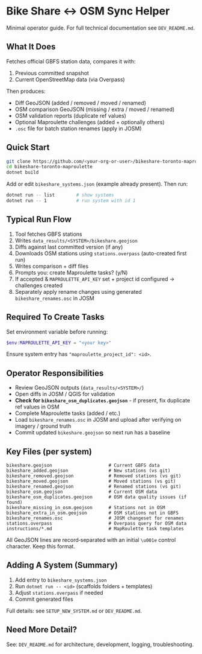 # Bike Share ↔ OSM Sync Helper

Minimal operator guide. For full technical documentation see `DEV_README.md`.

## What It Does
Fetches official GBFS station data, compares it with:
1. Previous committed snapshot
2. Current OpenStreetMap data (via Overpass)

Then produces:
- Diff GeoJSON (added / removed / moved / renamed)
- OSM comparison GeoJSON (missing / extra / moved / renamed)
- OSM validation reports (duplicate ref values)
- Optional Maproulette challenges (added + optionally others)
- `.osc` file for batch station renames (apply in JOSM)

## Quick Start
```bash
git clone https://github.com/<your-org-or-user>/bikeshare-toronto-maproulette.git
cd bikeshare-toronto-maproulette
dotnet build
```
Add or edit `bikeshare_systems.json` (example already present). Then run:
```bash
dotnet run -- list        # show systems
dotnet run -- 1           # run system with id 1
```

## Typical Run Flow
1. Tool fetches GBFS stations
2. Writes `data_results/<SYSTEM>/bikeshare.geojson`
3. Diffs against last committed version (if any)
4. Downloads OSM stations using `stations.overpass` (auto-created first run)
5. Writes comparison + diff files
6. Prompts you: create Maproulette tasks? (y/N)
7. If accepted & `MAPROULETTE_API_KEY` set + project id configured → challenges created
8. Separately apply rename changes using generated `bikeshare_renames.osc` in JOSM

## Required To Create Tasks
Set environment variable before running:
```powershell
$env:MAPROULETTE_API_KEY = "<your key>"
```
Ensure system entry has `"maproulette_project_id": <id>`.

## Operator Responsibilities
- Review GeoJSON outputs (`data_results/<SYSTEM>/`)
- Open diffs in JOSM / QGIS for validation
- **Check for `bikeshare_osm_duplicates.geojson`** - if present, fix duplicate ref values in OSM
- Complete Maproulette tasks (added / etc.)
- Load `bikeshare_renames.osc` in JOSM and upload after verifying on imagery / ground truth
- Commit updated `bikeshare.geojson` so next run has a baseline

## Key Files (per system)
```
bikeshare.geojson                     # Current GBFS data
bikeshare_added.geojson               # New stations (vs git)
bikeshare_removed.geojson             # Removed stations (vs git)
bikeshare_moved.geojson               # Moved stations (vs git)
bikeshare_renamed.geojson             # Renamed stations (vs git)
bikeshare_osm.geojson                 # Current OSM data
bikeshare_osm_duplicates.geojson      # OSM data quality issues (if found)
bikeshare_missing_in_osm.geojson      # Stations not in OSM
bikeshare_extra_in_osm.geojson        # OSM stations not in GBFS
bikeshare_renames.osc                 # JOSM changeset for renames
stations.overpass                     # Overpass query for OSM data
instructions/*.md                     # MapRoulette task templates
```
All GeoJSON lines are record‑separated with an initial `\u001e` control character. Keep this format.

## Adding A System (Summary)
1. Add entry to `bikeshare_systems.json`
2. Run `dotnet run -- <id>` (scaffolds folders + templates)
3. Adjust `stations.overpass` if needed
4. Commit generated files

Full details: see `SETUP_NEW_SYSTEM.md` or `DEV_README.md`.

## Need More Detail?
See: `DEV_README.md` for architecture, development, logging, troubleshooting.